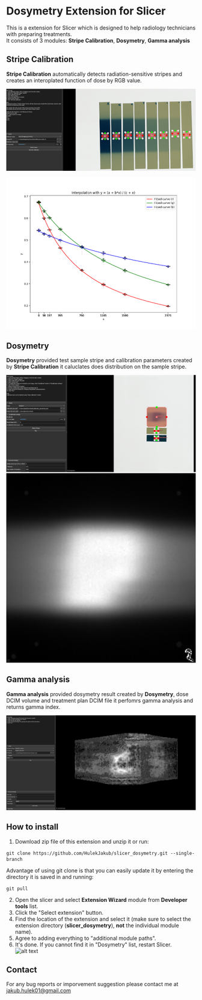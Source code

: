 # Dosymetry Extension for Slicer

This is a extension for Slicer which is designed to help radiology technicians with preparing treatments.  
It consists of 3 modules: **Stripe Calibration**, **Dosymetry**, **Gamma analysis**

## Stripe Calibration
**Stripe Calibration** automatically detects radiation-sensitive stripes and creates an interoplated function of dose by RGB value.  

![alt text](docs/imgs/stripe_calibration.png)

![alt text](docs/imgs/calibration_plot.png)

## Dosymetry
**Dosymetry** provided test sample stripe and calibration parameters created by **Stripe Calibration** it caluclates does distribution on the sample stripe.  

![alt text](docs/imgs/dosymetry_ui.png)
![alt text](docs/imgs/dosymetry_result.png)


## Gamma analysis
**Gamma analysis** provided dosymetry result created by **Dosymetry**, dose DCIM volume and treatment plan DCIM file it perfomrs gamma analysis and returns gamma index.  

![alt text](docs/imgs/gamma_analysis.png)


## How to install

1. Download zip file of this extension and unzip it or run:  
```
git clone https://github.com/HulekJakub/slicer_dosymetry.git --single-branch
```

Advantage of using git clone is that you can easily update it by entering the directory it is saved in and running:  
```
git pull
```

2. Open the slicer and select **Extension Wizard** module from **Developer tools** list.
3. Click the "Select extension" button.
4. Find the location of the extension and select it (make sure to select the extension directory (**slicer_dosymetry**), **not** the individual module name).
5. Agree to adding everything to "additional module paths".
6. It's done. If you cannot find it in "Dosymetry" list, restart Slicer.
![alt text](docs/imgs/dosymetry_module_list.png.png)

## Contact
For any bug reports or imporvement suggestion please contact me at jakub.hulek01@gmail.com  

